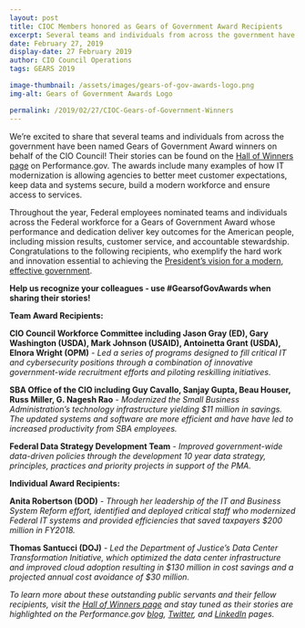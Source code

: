```yaml
---
layout: post
title: CIOC Members honored as Gears of Government Award Recipients
excerpt: Several teams and individuals from across the government have been named Gears of Government Award winners on behalf of the CIO Council.
date: February 27, 2019
display-date: 27 February 2019
author: CIO Council Operations
tags: GEARS 2019

image-thumbnail: /assets/images/gears-of-gov-awards-logo.png
img-alt: Gears of Government Awards Logo

permalink: /2019/02/27/CIOC-Gears-of-Government-Winners
---
```

We’re excited to share that several teams and individuals from across the government have been named Gears of Government Award winners on behalf of the CIO Council! Their stories can be found on the [Hall of Winners page](https://www.performance.gov/gearawards/winners/) on Performance.gov. The awards include many examples of how IT modernization is allowing agencies to better meet customer expectations, keep data and systems secure, build a modern workforce and ensure access to services.

Throughout the year, Federal employees nominated teams and individuals across the Federal workforce for a Gears of Government Award whose performance and dedication deliver key outcomes for the American people, including mission results, customer service, and accountable stewardship. Congratulations to the following recipients, who exemplify the hard work and innovation essential to achieving the [President’s vision for a modern, effective government](https://www.performance.gov/PMA/PMA.html).

**Help us recognize your colleagues - use #GearsofGovAwards when sharing their stories!**

**Team Award Recipients:**

**CIO Council Workforce Committee including Jason Gray (ED), Gary Washington (USDA), Mark Johnson (USAID), Antoinetta Grant (USDA), Elnora Wright (OPM)** *- Led a series of programs designed to fill critical IT and cybersecurity positions through a combination of innovative government-wide recruitment efforts and piloting reskilling initiatives.*

**SBA Office of the CIO including Guy Cavallo, Sanjay Gupta, Beau Houser, Russ Miller, G. Nagesh Rao** *- Modernized the Small Business Administration’s technology infrastructure yielding $11 million in savings. The updated systems and software are more efficient and have have led to increased productivity from SBA employees.*

**Federal Data Strategy Development Team** *- Improved government-wide data-driven policies through the development 10 year data strategy, principles, practices and priority projects in support of the PMA.*

**Individual Award Recipients:**

**Anita Robertson (DOD)** *- Through her leadership of the IT and Business System Reform effort, identified and deployed critical staff who modernized Federal IT systems and provided efficiencies that saved taxpayers $200 million in FY2018.*

**Thomas Santucci (DOJ)** *- Led the Department of Justice’s Data Center Transformation Initiative, which optimized the data center infrastructure and improved cloud adoption resulting in $130 million  in cost savings and a projected annual cost avoidance of $30 million.*

*To learn more about these outstanding public servants and their fellow recipients, visit the [Hall of Winners page](https://www.performance.gov/gearawards/winners/) and stay tuned as their stories are highlighted on the Performance.gov [blog](https://www.performance.gov/news/), [Twitter](https://twitter.com/performancegov?lang=en), and [LinkedIn](https://www.linkedin.com/company/performance-gov/) pages.*
